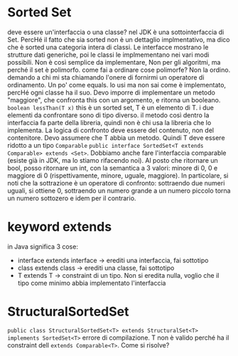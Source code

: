 # Sorted Set

deve essere un'interfaccia o una classe? nel JDK è una sottointerfaccia di Set. PercHé il fatto che sia sorted non è un dettaglio implmentativo, ma dico che è sorted una categoria intera di classi. Le interfacce mostrano le strutture dati generiche, poi le classi le implmementano nei vari modi possibili.
Non è così semplice da implementare, Non per gli algoritmi, ma perché il set è polimorfo. come fai a ordinare cose polimorfe?
Non la ordino. demando a chi mi sta chiamando l'onere di fornirmi un operatore di ordinamento. Un po' come equals. lo usi ma non sai come è implementato, percHé ogni classe ha il suo.
Devo imporre di implementare un metodo "maggiore", che confronta this con un argomento, e ritorna un booleano.
`boolean lessThan(T x)` this è un sorted set, T è un elemento di T. i due elementi da confrontare sono di tipo diverso. il metodo così dentro la interfaccia fa parte della libreria, quindi non è chi usa la libreria che lo implementa. La logica di confronto deve essere del contenuto, non del contenitore. Devo assumere che T abbia un metodo. Quindi T deve essere ridotto a un tipo `Comparable` 
`public interface SortedSet<T extends Comparable> extends <Set>`. Dobbiamo anche fare l'interfaccia comparable (esiste già in JDK, ma lo stiamo rifacendo noi).
Al posto che ritornare un bool, posso ritornare un int, con la semantica a 3 valori: minore di 0, 0 e maggiore di 0 (rispettivamente, minore, uguale, maggiore). In particolare, si noti che la sottrazione è un operatore di confronto: sottraendo due numeri uguali, si ottiene 0, sottraendo un numero grande a un numero piccolo torna un numero sottozero e idem per il contrario.

# keyword extends

in Java significa 3 cose:
* interface extends interface -> erediti una interfaccia, fai sottotipo
* class extends class -> erediti una classe, fai sottotipo
* T extends T -> constraint di un tipo. Non si eredita nulla, voglio che il tipo come minimo abbia implementato l'interfaccia

# StructuralSortedSet

`public class StructuralSortedSet<T> extends StructuralSet<T> implements SortedSet<T>` errore di compilazione. T non è valido perché ha il constraint dell `extends Comparable<T>`. Come si risolve? 